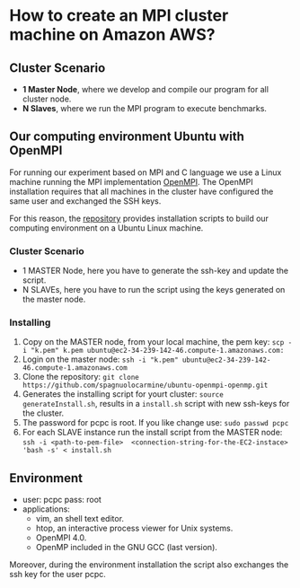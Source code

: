 # How to create  an MPI cluster machine on Amazon AWS?

## Cluster Scenario 

- **1 Master Node**, where we develop and compile our program for all cluster node.
- **N Slaves**, where we run the MPI program to execute benchmarks. 

## Our computing environment Ubuntu with OpenMPI 

For running our experiment based on MPI and C language we use a Linux machine running the MPI implementation [OpenMPI](https://www.open-mpi.org/). The OpenMPI installation requires that all machines in the cluster have configured the same user and exchanged the SSH keys.

For this reason, the [repository](https://github.com/spagnuolocarmine/ubuntu-openmpi-openmp) provides installation scripts to build our computing environment on a Ubuntu Linux machine.

### Cluster Scenario

- 1 MASTER Node, here you have to generate the ssh-key and update the script.
- N SLAVEs, here you have to run the script using the keys generated on the master node.

### Installing

1. Copy on the MASTER node, from your local machine, the pem key: 
```scp -i "k.pem" k.pem ubuntu@ec2-34-239-142-46.compute-1.amazonaws.com:```
2. Login on the master node:
```ssh -i "k.pem" ubuntu@ec2-34-239-142-46.compute-1.amazonaws.com```
3. Clone the repository:
```git clone https://github.com/spagnuolocarmine/ubuntu-openmpi-openmp.git```
4. Generates the installing script for yourt cluster:
```source generateInstall.sh```, results in a ```install.sh``` script with new ssh-keys for the cluster.
5. The password for pcpc is root. If you like change use: ```sudo passwd pcpc```
6. For each SLAVE instance run the install script from the MASTER node:
```ssh -i <path-to-pem-file>  <connection-string-for-the-EC2-instace>  'bash -s' < install.sh```

## Environment
- user: pcpc pass: root
- applications: 
    - vim, an shell text editor.
    - htop, an interactive process viewer for Unix systems.
    - OpenMPI 4.0.
    - OpenMP included in the GNU GCC (last version).

Moreover, during the environment installation the script also exchanges the ssh key for the user pcpc.

